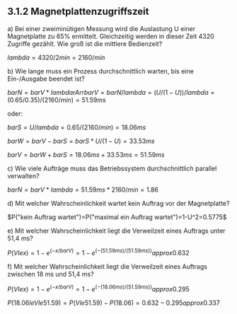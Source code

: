 ## 3.1.2 Magnetplattenzugriffszeit

a) Bei einer zweiminütigen Messung wird die Auslastung U einer Magnetplatte zu 65% ermittelt. Gleichzeitig werden in dieser Zeit 4320 Zugriffe gezählt. Wie groß ist die mittlere Bedienzeit?

$lambda = 4320/2min = 2160/min$

b) Wie lange muss ein Prozess durchschnittlich warten, bis eine Ein-/Ausgabe beendet ist?

$bar N = bar V * lambda rArr bar V = bar N / lambda = (U/(1-U))/lambda = (0.65/0.35)/(2160/min) = 51.59ms$

oder:

$bar S = U / lambda = 0.65 / (2160/min) = 18.06ms$

$bar W = bar V - bar S=bar S * U/(1 - U)=33.53ms$

$bar V = bar W + bar S = 18.06ms + 33.53ms = 51.59ms$

c) Wie viele Aufträge muss das Betriebssystem durchschnittlich parallel verwalten?

$bar N = bar V * lambda = 51.59ms * 2160/min = 1.86$

d) Mit welcher Wahrscheinlichkeit wartet kein Auftrag vor der Magnetplatte?

$P("kein Auftrag wartet")=P("maximal ein Auftrag wartet")=1-U^2=0.5775$

e) Mit welcher Wahrscheinlichkeit liegt die Verweilzeit eines Auftrags unter 51,4 ms?

$P(V le x)=1-e^(-x / bar V)=1 - e^(-(51.59ms)/(51.59ms)) approx 0.632$

f) Mit welcher Wahrscheinlichkeit liegt die Verweilzeit eines Auftrags zwischen 18 ms und 51,4 ms?

$P(V le x)=1-e^(-x / bar V)=1 - e^(-(18.06ms)/(51.59ms)) approx 0.295$

$P(18.06 le V le 51.59) = P(V le 51.59) - P(18.06) = 0.632 - 0.295 approx 0.337$